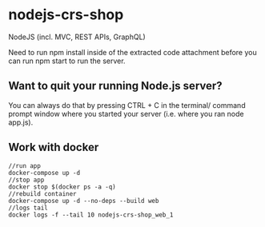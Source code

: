 # nodejs-crs-shop

NodeJS (incl. MVC, REST APIs, GraphQL)

Need to run npm install inside of the extracted code attachment before you can run npm start to run the server.

## Want to quit your running Node.js server?

You can always do that by pressing CTRL + C in the terminal/ command prompt window where you started your server (i.e. where you ran node app.js).

## Work with docker

```
//run app
docker-compose up -d
//stop app
docker stop $(docker ps -a -q)
//rebuild container
docker-compose up -d --no-deps --build web
//logs tail
docker logs -f --tail 10 nodejs-crs-shop_web_1
```
